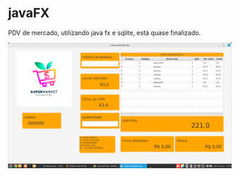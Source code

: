 # javaFX
PDV de mercado, utilizando java fx e sqlite, está quase finalizado.

<img src="https://github.com/MatheusFPZ/javaFX/blob/main/captura.png" alt="git">
